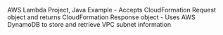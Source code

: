 AWS Lambda Project, Java Example
	- Accepts CloudFormation Request object and returns CloudFormation Response object
	- Uses AWS DynamoDB to store and retrieve VPC subnet information
	 